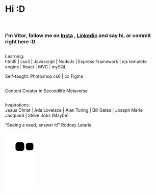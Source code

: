 <h1>Hi :D </h1><br>
<h3>I'm <strong>Vitor</strong>, follow me on <a href="https://www.instagram.com/vitorschapieski/">Insta</a> , <a href="https://www.linkedin.com/in/vitor-schapieski-bbb6951b7/">Linkedin</a> and say hi, or commit right here :D </h3>

##
Learning:<br>
html5 | css3 | Javascript | NodeJs | Express Framework | ejs templete engine | React | MVC | mySQL

Self-taught:
Photoshop cs6 | cc
Figma

##

Content Creator in Secondlife Metaverse

##
 
Inspirations: <br>
Jesus Christ | Ada Lovelace | Alan Turing | Bill Gates | Joseph Marie Jacquard | Steve Jobs (Maybe)


“Seeing a need, answer it!” Rodney Lataria



 
![Snake animation](https://github.com/vitorschapieski/vitorschapieski/blob/output/github-contribution-grid-snake.svg)






